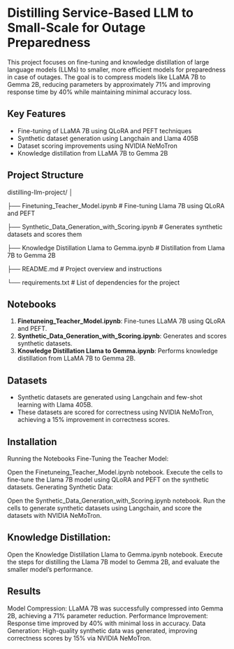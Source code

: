 # Distilling Service-Based LLM to Small-Scale for Outage Preparedness

This project focuses on fine-tuning and knowledge distillation of large language models (LLMs) to smaller, more efficient models for preparedness in case of outages. The goal is to compress models like LLaMA 7B to Gemma 2B, reducing parameters by approximately 71% and improving response time by 40% while maintaining minimal accuracy loss.

## Key Features

- Fine-tuning of LLaMA 7B using QLoRA and PEFT techniques
- Synthetic dataset generation using Langchain and Llama 405B
- Dataset scoring improvements using NVIDIA NeMoTron
- Knowledge distillation from LLaMA 7B to Gemma 2B

## Project Structure

distilling-llm-project/
│

├── Finetuning_Teacher_Model.ipynb              # Fine-tuning Llama 7B using QLoRA and PEFT

├── Synthetic_Data_Generation_with_Scoring.ipynb # Generates synthetic datasets and scores them

├── Knowledge Distillation Llama to Gemma.ipynb  # Distillation from Llama 7B to Gemma 2B

├── README.md                                    # Project overview and instructions

└── requirements.txt                             # List of dependencies for the project

## Notebooks

1. **Finetuneing_Teacher_Model.ipynb**: Fine-tunes LLaMA 7B using QLoRA and PEFT.
2. **Synthetic_Data_Generation_with_Scoring.ipynb**: Generates and scores synthetic datasets.
3. **Knowledge Distillation Llama to Gemma.ipynb**: Performs knowledge distillation from LLaMA 7B to Gemma 2B.

## Datasets

- Synthetic datasets are generated using Langchain and few-shot learning with Llama 405B.
- These datasets are scored for correctness using NVIDIA NeMoTron, achieving a 15% improvement in correctness scores.

## Installation

Running the Notebooks
Fine-Tuning the Teacher Model:

Open the Finetuneing_Teacher_Model.ipynb notebook.
Execute the cells to fine-tune the Llama 7B model using QLoRA and PEFT on the synthetic datasets.
Generating Synthetic Data:

Open the Synthetic_Data_Generation_with_Scoring.ipynb notebook.
Run the cells to generate synthetic datasets using Langchain, and score the datasets with NVIDIA NeMoTron.

## Knowledge Distillation:

Open the Knowledge Distillation Llama to Gemma.ipynb notebook.
Execute the steps for distilling the Llama 7B model to Gemma 2B, and evaluate the smaller model’s performance.

## Results

Model Compression: LLaMA 7B was successfully compressed into Gemma 2B, achieving a 71% parameter reduction.
Performance Improvement: Response time improved by 40% with minimal loss in accuracy.
Data Generation: High-quality synthetic data was generated, improving correctness scores by 15% via NVIDIA NeMoTron.
